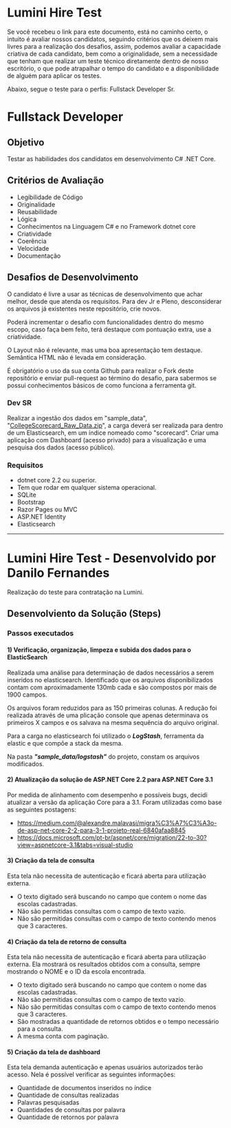 # Lumini Hire Test
Se você recebeu o link para este documento, está no caminho certo, o intuito é avaliar nossos candidatos, seguindo critérios que os deixem mais livres para a realização dos desafios, assim, podemos avaliar a capacidade criativa de cada candidato, bem como a originalidade, sem a necessidade que tenham que realizar um teste técnico diretamente dentro de nosso escritório, o que pode atrapalhar o tempo do candidato e a disponibilidade de alguém para aplicar os testes.

Abaixo, segue o teste para o perfis: Fullstack Developer Sr.

# Fullstack Developer
## Objetivo
Testar as habilidades dos candidatos em desenvolvimento C# .NET Core.

## Critérios de Avaliação
* Legibilidade de Código
* Originalidade
* Reusabilidade
* Lógica
* Conhecimentos na Linguagem C# e no Framework dotnet core
* Criatividade
* Coerência
* Velocidade
* Documentação

## Desafios de Desenvolvimento
O candidato é livre a usar as técnicas de desenvolvimento que achar melhor, desde que atenda os requisitos. Para dev Jr e Pleno, desconsiderar os arquivos já existentes neste repositório, crie novos.

Poderá incrementar o desafio com funcionalidades dentro do mesmo escopo, caso faça bem feito, terá destaque com pontuação extra, use a criatividade.

O Layout não é relevante, mas uma boa apresentação tem destaque. Semântica HTML não é levada em consideração.

É obrigatório o uso da sua conta Github para realizar o Fork deste repositório e enviar pull-request ao término do desafio, para sabermos se possui conhecimentos básicos de como funciona a ferramenta git.

### Dev SR
Realizar a ingestão dos dados em "sample_data", "[CollegeScorecard_Raw_Data.zip](https://github.com/lumini-it-solutions/lumini-hire-test/raw/master/sample_data/CollegeScorecard_Raw_Data.zip)", a carga deverá ser realizada para dentro de um Elasticsearch, em um índice nomeado como "scorecard". Criar uma aplicação com Dashboard (acesso privado) para a visualização e uma pesquisa dos dados (acesso público).

### Requisitos
* dotnet core 2.2 ou superior.
* Tem que rodar em qualquer sistema operacional.
* SQLite
* Bootstrap
* Razor Pages ou MVC
* ASP.NET Identity
* Elasticsearch

-------------------------------

# Lumini Hire Test - Desenvolvido por Danilo Fernandes
Realização do teste para contratação na Lumini.

## Desenvolviento da Solução (Steps)

### Passos executados

#### 1) Verificação, organização, limpeza e subida dos dados para o ElasticSearch
Realizada uma análise para determinação de dados necessários a serem inseridos no elasticsearch. Identificado que os arquivos disponibilizados contam com aproximadamente 130mb cada e são compostos por mais de 1900 campos.

Os arquivos foram reduzidos para as 150 primeiras colunas. A redução foi realizada através de uma plicação console que apenas determinava os primeiros X campos e os salvava na mesma sequência do arquivo original.

Para a carga no elasticsearch foi utilizado o ***LogStash***, ferramenta da elastic e que compõe a stack da mesma.

Na pasta ***"sample_data/logstash"*** do projeto, constam os arquivos modificados.

#### 2) Atualização da solução de ASP.NET Core 2.2 para ASP.NET Core 3.1
Por medida de alinhamento com desempenho e possíveis bugs, decidi atualizar a versão da aplicação Core para a 3.1.
Foram utilizadas como base as seguintes postagens:
* https://medium.com/@alexandre.malavasi/migra%C3%A7%C3%A3o-de-asp-net-core-2-2-para-3-1-projeto-real-6840afaa8845
* https://docs.microsoft.com/pt-br/aspnet/core/migration/22-to-30?view=aspnetcore-3.1&tabs=visual-studio

#### 3) Criação da tela de consulta
Esta tela não necessita de autenticação e ficará aberta para utilização externa.

* O texto digitado será buscando no campo que contem o nome das escolas cadastradas.
* Não são permitidas consultas com o campo de texto vazio.
* Não são permitidas consultas com o campo de texto contendo menos que 3 caracteres.

#### 4) Criação da tela de retorno de consulta
Esta tela não necessita de autenticação e ficará aberta para utilização externa. Ela mostrará os resultados obtidos com a consulta, sempre mostrando o NOME e o ID da escola encontrada.

* O texto digitado será buscando no campo que contem o nome das escolas cadastradas.
* Não são permitidas consultas com o campo de texto vazio.
* Não são permitidas consultas com o campo de texto contendo menos que 3 caracteres.
* São mostradas a quantidade de retornos obtidos e o tempo necessário para a consulta.
* A mesma conta com paginação.

#### 5) Criação da tela de dashboard
Esta tela demanda autenticação e apenas usuários autorizados terão acesso.
Nela é possível verificar as seguintes informações:

* Quantidade de documentos inseridos no índice
* Quantidade de consultas realizadas
* Palavras pesquisadas
* Quantidades de consultas por palavra
* Quantidade de retornos por palavra
